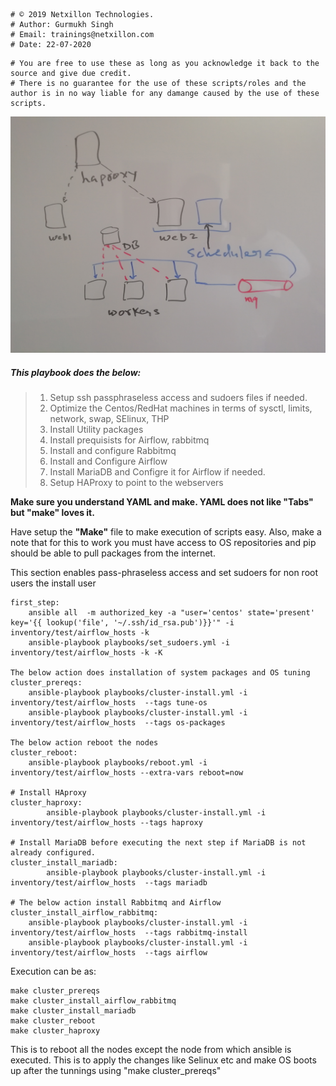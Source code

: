 ```
# © 2019 Netxillon Technologies.
# Author: Gurmukh Singh
# Email: trainings@netxillon.com
# Date: 22-07-2020
```
```
# You are free to use these as long as you acknowledge it back to the source and give due credit.
# There is no guarantee for the use of these scripts/roles and the author is in no way liable for any damange caused by the use of these scripts.
```

<p align="center">
  <img src="airflow.jpg" width="650" alt="Airflow Architecture">
</p>

##### This playbook does the below:

>1. Setup ssh passphraseless access and sudoers files if needed.
>2. Optimize the Centos/RedHat machines in terms of sysctl, limits, network, swap, SElinux, THP
>3. Install Utility packages
>4. Install prequisists for Airflow, rabbitmq
>5. Install and configure Rabbitmq
>6. Install and Configure Airflow
>7. Install MariaDB and Configre it for Airflow if needed.
>8. Setup HAProxy to point to the webservers

**Make sure you understand YAML and make. YAML does not like "Tabs" but "make" loves it.**

Have setup the **"Make"** file to make execution of scripts easy. Also, make a note that for this to work you must have access to OS repositories
and pip should be able to pull packages from the internet.

This section enables pass-phraseless access and set sudoers for non root users the install user
```
first_step:
	ansible all  -m authorized_key -a "user='centos' state='present' key='{{ lookup('file', '~/.ssh/id_rsa.pub')}}'" -i inventory/test/airflow_hosts -k
	ansible-playbook playbooks/set_sudoers.yml -i inventory/test/airflow_hosts -k -K

The below action does installation of system packages and OS tuning
cluster_prereqs:
	ansible-playbook playbooks/cluster-install.yml -i inventory/test/airflow_hosts  --tags tune-os
	ansible-playbook playbooks/cluster-install.yml -i inventory/test/airflow_hosts  --tags os-packages

The below action reboot the nodes
cluster_reboot:
	ansible-playbook playbooks/reboot.yml -i inventory/test/airflow_hosts --extra-vars reboot=now

# Install HAproxy
cluster_haproxy:
        ansible-playbook playbooks/cluster-install.yml -i inventory/test/airflow_hosts --tags haproxy

# Install MariaDB before executing the next step if MariaDB is not already configured.
cluster_install_mariadb:
        ansible-playbook playbooks/cluster-install.yml -i inventory/test/airflow_hosts  --tags mariadb

# The below action install Rabbitmq and Airflow
cluster_install_airflow_rabbitmq:
	ansible-playbook playbooks/cluster-install.yml -i inventory/test/airflow_hosts  --tags rabbitmq-install
	ansible-playbook playbooks/cluster-install.yml -i inventory/test/airflow_hosts  --tags airflow
```

Execution can be as:
```
make cluster_prereqs
make cluster_install_airflow_rabbitmq
make cluster_install_mariadb
make cluster_reboot
make cluster_haproxy
```
This is to reboot all the nodes except the node from which ansible is executed. This is to apply the changes like Selinux etc and make OS boots
up after the tunnings using "make cluster_prereqs"
